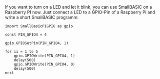 If you want to turn on a LED and let it blink, you can use SmallBASIC on a Raspberry PI now. Just connect a LED to a GPIO-Pin of a Raspberry Pi and write a short SmallBASIC programm:
```FreeBasic
import SmallBasicPIGPIO as gpio

const PIN_GPIO4 = 4

gpio.GPIOSetPin(PIN_GPIO4, 1)

for ii = 1 to 5
	gpio.GPIOWrite(PIN_GPIO4, 1)
	delay(500)
	gpio.GPIOWrite(PIN_GPIO4, 0)
	delay(500)
next
```
